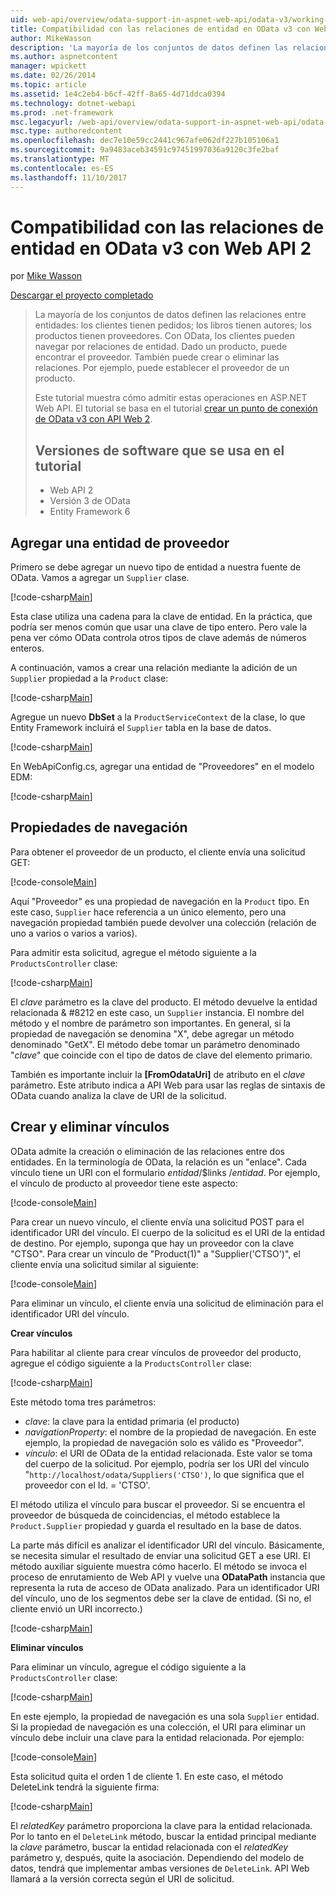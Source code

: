 ```yaml
---
uid: web-api/overview/odata-support-in-aspnet-web-api/odata-v3/working-with-entity-relations
title: Compatibilidad con las relaciones de entidad en OData v3 con Web API 2 | Documentos de Microsoft
author: MikeWasson
description: 'La mayoría de los conjuntos de datos definen las relaciones entre entidades: los clientes tienen pedidos; los libros tienen autores; los productos tienen proveedores. Con OData, los clientes pueden navegar por...'
ms.author: aspnetcontent
manager: wpickett
ms.date: 02/26/2014
ms.topic: article
ms.assetid: 1e4c2eb4-b6cf-42ff-8a65-4d71ddca0394
ms.technology: dotnet-webapi
ms.prod: .net-framework
msc.legacyurl: /web-api/overview/odata-support-in-aspnet-web-api/odata-v3/working-with-entity-relations
msc.type: authoredcontent
ms.openlocfilehash: dec7e10e59cc2441c967afe062df227b105106a1
ms.sourcegitcommit: 9a9483aceb34591c97451997036a9120c3fe2baf
ms.translationtype: MT
ms.contentlocale: es-ES
ms.lasthandoff: 11/10/2017
---
```

<a name="supporting-entity-relations-in-odata-v3-with-web-api-2"></a>Compatibilidad con las relaciones de entidad en OData v3 con Web API 2
====================
por [Mike Wasson](https://github.com/MikeWasson)

[Descargar el proyecto completado](http://code.msdn.microsoft.com/ASPNET-Web-API-OData-cecdb524)

> La mayoría de los conjuntos de datos definen las relaciones entre entidades: los clientes tienen pedidos; los libros tienen autores; los productos tienen proveedores. Con OData, los clientes pueden navegar por relaciones de entidad. Dado un producto, puede encontrar el proveedor. También puede crear o eliminar las relaciones. Por ejemplo, puede establecer el proveedor de un producto.
> 
> Este tutorial muestra cómo admitir estas operaciones en ASP.NET Web API. El tutorial se basa en el tutorial [crear un punto de conexión de OData v3 con API Web 2](creating-an-odata-endpoint.md).
> 
> ## <a name="software-versions-used-in-the-tutorial"></a>Versiones de software que se usa en el tutorial
> 
> 
> - Web API 2
> - Versión 3 de OData
> - Entity Framework 6


## <a name="add-a-supplier-entity"></a>Agregar una entidad de proveedor

Primero se debe agregar un nuevo tipo de entidad a nuestra fuente de OData. Vamos a agregar un `Supplier` clase.

[!code-csharp[Main](working-with-entity-relations/samples/sample1.cs)]

Esta clase utiliza una cadena para la clave de entidad. En la práctica, que podría ser menos común que usar una clave de tipo entero. Pero vale la pena ver cómo OData controla otros tipos de clave además de números enteros.

A continuación, vamos a crear una relación mediante la adición de un `Supplier` propiedad a la `Product` clase:

[!code-csharp[Main](working-with-entity-relations/samples/sample2.cs)]

Agregue un nuevo **DbSet** a la `ProductServiceContext` de la clase, lo que Entity Framework incluirá el `Supplier` tabla en la base de datos.

[!code-csharp[Main](working-with-entity-relations/samples/sample3.cs?highlight=9)]

En WebApiConfig.cs, agregar una entidad de "Proveedores" en el modelo EDM:

[!code-csharp[Main](working-with-entity-relations/samples/sample4.cs?highlight=4)]

## <a name="navigation-properties"></a>Propiedades de navegación

Para obtener el proveedor de un producto, el cliente envía una solicitud GET:

[!code-console[Main](working-with-entity-relations/samples/sample5.cmd)]

Aquí "Proveedor" es una propiedad de navegación en la `Product` tipo. En este caso, `Supplier` hace referencia a un único elemento, pero una navegación propiedad también puede devolver una colección (relación de uno a varios o varios a varios).

Para admitir esta solicitud, agregue el método siguiente a la `ProductsController` clase:

[!code-csharp[Main](working-with-entity-relations/samples/sample6.cs)]

El *clave* parámetro es la clave del producto. El método devuelve la entidad relacionada & #8212 en este caso, un `Supplier` instancia. El nombre del método y el nombre de parámetro son importantes. En general, si la propiedad de navegación se denomina "X", debe agregar un método denominado "GetX". El método debe tomar un parámetro denominado "*clave*" que coincide con el tipo de datos de clave del elemento primario.

También es importante incluir la **[FromOdataUri]** de atributo en el *clave* parámetro. Este atributo indica a API Web para usar las reglas de sintaxis de OData cuando analiza la clave de URI de la solicitud.

## <a name="creating-and-deleting-links"></a>Crear y eliminar vínculos

OData admite la creación o eliminación de las relaciones entre dos entidades. En la terminología de OData, la relación es un "enlace". Cada vínculo tiene un URI con el formulario *entidad*/$links /*entidad*. Por ejemplo, el vínculo de producto al proveedor tiene este aspecto:

[!code-console[Main](working-with-entity-relations/samples/sample7.cmd)]

Para crear un nuevo vínculo, el cliente envía una solicitud POST para el identificador URI del vínculo. El cuerpo de la solicitud es el URI de la entidad de destino. Por ejemplo, suponga que hay un proveedor con la clave "CTSO". Para crear un vínculo de "Product(1)" a "Supplier('CTSO')", el cliente envía una solicitud similar al siguiente:

[!code-console[Main](working-with-entity-relations/samples/sample8.cmd)]

Para eliminar un vínculo, el cliente envía una solicitud de eliminación para el identificador URI del vínculo.

**Crear vínculos**

Para habilitar al cliente para crear vínculos de proveedor del producto, agregue el código siguiente a la `ProductsController` clase:

[!code-csharp[Main](working-with-entity-relations/samples/sample9.cs)]

Este método toma tres parámetros:

- *clave*: la clave para la entidad primaria (el producto)
- *navigationProperty*: el nombre de la propiedad de navegación. En este ejemplo, la propiedad de navegación solo es válido es "Proveedor".
- *vínculo*: el URI de OData de la entidad relacionada. Este valor se toma del cuerpo de la solicitud. Por ejemplo, podría ser los URI del vínculo "`http://localhost/odata/Suppliers('CTSO')`, lo que significa que el proveedor con el Id. = 'CTSO'.

El método utiliza el vínculo para buscar el proveedor. Si se encuentra el proveedor de búsqueda de coincidencias, el método establece la `Product.Supplier` propiedad y guarda el resultado en la base de datos.

La parte más difícil es analizar el identificador URI del vínculo. Básicamente, se necesita simular el resultado de enviar una solicitud GET a ese URI. El método auxiliar siguiente muestra cómo hacerlo. El método se invoca el proceso de enrutamiento de Web API y vuelve una **ODataPath** instancia que representa la ruta de acceso de OData analizado. Para un identificador URI del vínculo, uno de los segmentos debe ser la clave de entidad. (Si no, el cliente envió un URI incorrecto.)

[!code-csharp[Main](working-with-entity-relations/samples/sample10.cs)]

**Eliminar vínculos**

Para eliminar un vínculo, agregue el código siguiente a la `ProductsController` clase:

[!code-csharp[Main](working-with-entity-relations/samples/sample11.cs)]

En este ejemplo, la propiedad de navegación es una sola `Supplier` entidad. Si la propiedad de navegación es una colección, el URI para eliminar un vínculo debe incluir una clave para la entidad relacionada. Por ejemplo:

[!code-console[Main](working-with-entity-relations/samples/sample12.cmd)]

Esta solicitud quita el orden 1 de cliente 1. En este caso, el método DeleteLink tendrá la siguiente firma:

[!code-csharp[Main](working-with-entity-relations/samples/sample13.cs)]

El *relatedKey* parámetro proporciona la clave para la entidad relacionada. Por lo tanto en el `DeleteLink` método, buscar la entidad principal mediante la *clave* parámetro, buscar la entidad relacionada con el *relatedKey* parámetro y, después, quite la asociación. Dependiendo del modelo de datos, tendrá que implementar ambas versiones de `DeleteLink`. API Web llamará a la versión correcta según el URI de solicitud.
